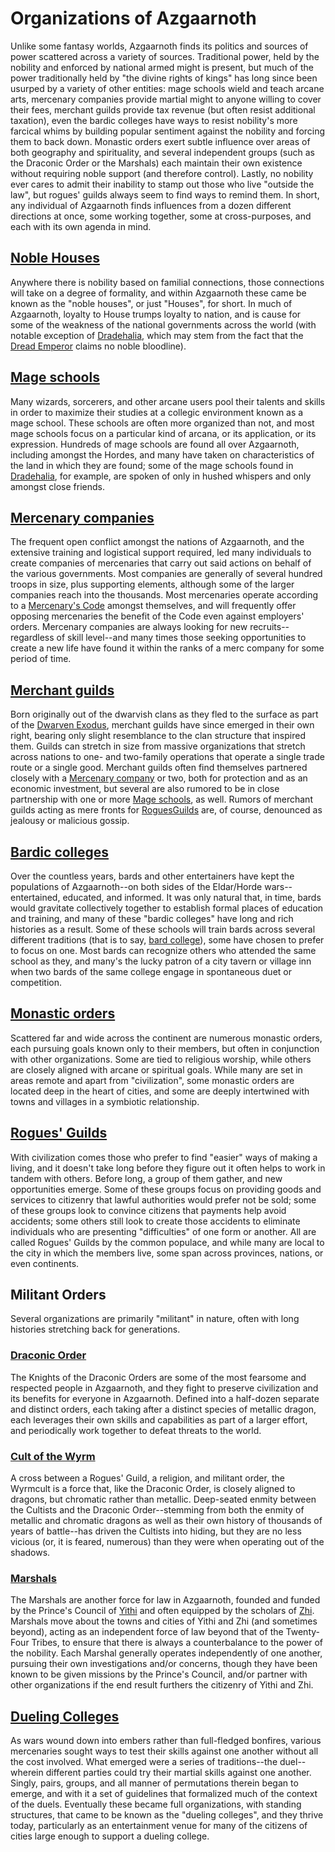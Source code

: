 # Organizations of Azgaarnoth

Unlike some fantasy worlds, Azgaarnoth finds its politics and sources of power scattered across a variety of sources. Traditional power, held by the nobility and enforced by national armed might is present, but much of the power traditionally held by "the divine rights of kings" has long since been usurped by a variety of other entities: mage schools wield and teach arcane arts, mercenary companies provide martial might to anyone willing to cover their fees, merchant guilds provide tax revenue (but often resist additional taxation), even the bardic colleges have ways to resist nobility's more farcical whims by building popular sentiment against the nobility and forcing them to back down. Monastic orders exert subtle influence over areas of both geography and spirituality, and several independent groups (such as the Draconic Order or the Marshals) each maintain their own existence without requiring noble support (and therefore control). Lastly, no nobility ever cares to admit their inability to stamp out those who live "outside the law", but rogues' guilds always seem to find ways to remind them. In short, any individual of Azgaarnoth finds influences from a dozen different directions at once, some working together, some at cross-purposes, and each with its own agenda in mind.

## [Noble Houses](Houses/Houses.md)
Anywhere there is nobility based on familial connections, those connections will take on a degree of formality, and within Azgaarnoth these came be known as the "noble houses", or just "Houses", for short. In much of Azgaarnoth, loyalty to House trumps loyalty to nation, and is cause for some of the weakness of the national governments across the world (with notable exception of [Dradehalia](/Nations/Dradehalia.md), which may stem from the fact that the [Dread Emperor](/People/DreadEmperor.md) claims no noble bloodline).

## [Mage schools](MageSchools/MageSchools.md)
Many wizards, sorcerers, and other arcane users pool their talents and skills in order to maximize their studies at a collegic environment known as a mage school. These schools are often more organized than not, and most mage schools focus on a particular kind of arcana, or its application, or its expression. Hundreds of mage schools are found all over Azgaarnoth, including amongst the Hordes, and many have taken on characteristics of the land in which they are found; some of the mage schools found in [Dradehalia](/Nations/Dradehalia.md), for example, are spoken of only in hushed whispers and only amongst close friends.

## [Mercenary companies](MercCompanies/MercCompanies.md)
The frequent open conflict amongst the nations of Azgaarnoth, and the extensive training and logistical support required, led many individuals to create companies of mercenaries that carry out said actions on behalf of the various governments. Most companies are generally of several hundred troops in size, plus supporting elements, although some of the larger companies reach into the thousands. Most mercenaries operate according to a [Mercenary's Code](MercCompanies/Code.md) amongst themselves, and will frequently offer opposing mercenaries the benefit of the Code even against employers' orders. Mercenary companies are always looking for new recruits--regardless of skill level--and many times those seeking opportunities to create a new life have found it within the ranks of a merc company for some period of time.

## [Merchant guilds](MerchantGuilds/MerchantGuilds.md)
Born originally out of the dwarvish clans as they fled to the surface as part of the [Dwarven Exodus](/History/Timeline.md), merchant guilds have since emerged in their own right, bearing only slight resemblance to the clan structure that inspired them. Guilds can stretch in size from massive organizations that stretch across nations to one- and two-family operations that operate a single trade route or a single good. Merchant guilds often find themselves partnered closely with a [Mercenary company](MercCompanies/MercCompanies.md) or two, both for protection and as an economic investment, but several are also rumored to be in close partnership with one or more [Mage schools](./MageSchools/MageSchools.md), as well. Rumors of merchant guilds acting as mere fronts for [RoguesGuilds](./RoguesGuilds/RoguesGuilds.md) are, of course, denounced as jealousy or malicious gossip.

## [Bardic colleges](BardicColleges/BardicColleges.md)
Over the countless years, bards and other entertainers have kept the populations of Azgaarnoth--on both sides of the Eldar/Horde wars--entertained, educated, and informed. It was only natural that, in time, bards would gravitate collectively together to establish formal places of education and training, and many of these "bardic colleges" have long and rich histories as a result. Some of these schools will train bards across several different traditions (that is to say, [bard college](/Classes/Bard.md)), some have chosen to prefer to focus on one. Most bards can recognize others who attended the same school as they, and many's the lucky patron of a city tavern or village inn when two bards of the same college engage in spontaneous duet or competition.

## [Monastic orders](MonasticOrders/MonasticOrders.md)
Scattered far and wide across the continent are numerous monastic orders, each pursuing goals known only to their members, but often in conjunction with other organizations. Some are tied to religious worship, while others are closely aligned with arcane or spiritual goals. While many are set in areas remote and apart from "civilization", some monastic orders are located deep in the heart of cities, and some are deeply intertwined with towns and villages in a symbiotic relationship.

## [Rogues' Guilds](RoguesGuilds/RoguesGuilds.md)
With civilization comes those who prefer to find "easier" ways of making a living, and it doesn't take long before they figure out it often helps to work in tandem with others. Before long, a group of them gather, and new opportunities emerge. Some of these groups focus on providing goods and services to citizenry that lawful authorities would prefer not be sold; some of these groups look to convince citizens that payments help avoid accidents; some others still look to create those accidents to eliminate individuals who are presenting "difficulties" of one form or another. All are called Rogues' Guilds by the common populace, and while many are local to the city in which the members live, some span across provinces, nations, or even continents.

## Militant Orders
Several organizations are primarily "militant" in nature, often with long histories stretching back for generations.

### [Draconic Order](DraconicOrder/DraconicOrder.md)
The Knights of the Draconic Orders are some of the most fearsome and respected people in Azgaarnoth, and they fight to preserve civilization and its benefits for everyone in Azgaarnoth. Defined into a half-dozen separate and distinct orders, each taking after a distinct species of metallic dragon, each leverages their own skills and capabilities as part of a larger effort, and periodically work together to defeat threats to the world.

### [Cult of the Wyrm](./CultOfTheWyrm.md)
A cross between a Rogues' Guild, a religion, and militant order, the Wyrmcult is a force that, like the Draconic Order, is closely aligned to dragons, but chromatic rather than metallic. Deep-seated enmity between the Cultists and the Draconic Order--stemming from both the enmity of metallic and chromatic dragons as well as their own history of thousands of years of battle--has driven the Cultists into hiding, but they are no less vicious (or, it is feared, numerous) than they were when operating out of the shadows.

### [Marshals](Marshals.md)
The Marshals are another force for law in Azgaarnoth, founded and funded by the Prince's Council of [Yithi](/Nations/Yithi.md) and often equipped by the scholars of [Zhi](/Nations/Zhi.md). Marshals move about the towns and cities of Yithi and Zhi (and sometimes beyond), acting as an independent force of law beyond that of the Twenty-Four Tribes, to ensure that there is always a counterbalance to the power of the nobility. Each Marshal generally operates independently of one another, pursuing their own investigations and/or concerns, though they have been known to be given missions by the Prince's Council, and/or partner with other organizations if the end result furthers the citizenry of Yithi and Zhi.

## [Dueling Colleges](DuelingColleges.md)
As wars wound down into embers rather than full-fledged bonfires, various mercenaries sought ways to test their skills against one another without all the cost involved. What emerged were a series of traditions--the duel--wherein different parties could try their martial skills against one another. Singly, pairs, groups, and all manner of permutations therein began to emerge, and with it a set of guidelines that formalized much of the context of the duels. Eventually these became full organizations, with standing structures, that came to be known as the "dueling colleges", and they thrive today, particularly as an entertainment venue for many of the citizens of cities large enough to support a dueling college.
